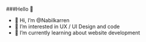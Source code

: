 ###Hello 👋

- 👋 Hi, I’m @Nabilkarren
- 👀 I’m interested in UX / UI Design and code
- 🌱 I’m currently learning about website development

<!---
Nabilkarren/Nabilkarren is a ✨ special ✨ repository because its `README.md` (this file) appears on your GitHub profile.
You can click the Preview link to take a look at your changes.
--->
